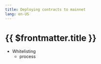 ```yaml
---
title: Deploying contracts to mainnet
lang: en-US
---
```


# {{ $frontmatter.title }}

- Whitelisting
  - process

